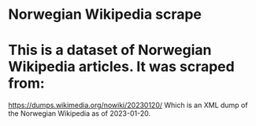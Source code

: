 # Norwegian Wikipedia scrape

# This is a dataset of Norwegian Wikipedia articles. It was scraped from:
https://dumps.wikimedia.org/nowiki/20230120/
Which is an XML dump of the Norwegian Wikipedia as of 2023-01-20.
